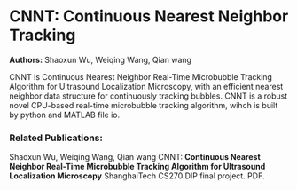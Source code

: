 # CNNT: Continuous Nearest Neighbor Tracking   

**Authors:** Shaoxun Wu, Weiqing Wang, Qian wang

CNNT  is Continuous Nearest Neighbor Real-Time Microbubble Tracking Algorithm for Ultrasound Localization Microscopy, with an efficient nearest neighbor data structure for continuously tracking bubbles.  CNNT is a robust novel CPU-based real-time microbubble tracking algorithm, wihch is built by python and MATLAB file io.

### Related Publications:

Shaoxun Wu, Weiqing Wang, Qian wang CNNT: **Continuous Nearest Neighbor Real-Time Microbubble Tracking Algorithm for Ultrasound Localization Microscopy**   ShanghaiTech CS270 DIP final project. PDF. 